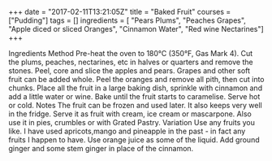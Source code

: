 +++
date = "2017-02-11T13:21:05Z"
title = "Baked Fruit"
courses = ["Pudding"]
tags = []
ingredients = [
	"Pears Plums",
	"Peaches Grapes",
	"Apple diced or sliced Oranges",
	"Cinnamon Water",
	"Red wine Nectarines"]
+++


Ingredients
Method
Pre-heat the oven to 180°C (350°F, Gas Mark 4).
Cut the plums, peaches, nectarines, etc in halves or quarters and remove the
stones. Peel, core and slice the apples and pears. Grapes and other soft
fruit can be added whole. Peel the oranges and remove all pith, then cut into
chunks. Place all the fruit in a large baking dish, sprinkle with cinnamon and
add a little water or wine.
Bake until the fruit starts to caramelise.
Serve hot or cold.
Notes
The fruit can be frozen and used later. It also keeps very well in the fridge.
Serve it as fruit with cream, ice cream or mascarpone.
Also use it in pies, crumbles or with Grated Pastry.
Variation
Use any fruits you like. I have used apricots,mango and pineapple in the
past - in fact any fruits I happen to have.
Use orange juice as some of the liquid.
Add ground ginger and some stem ginger in place of the cinnamon.